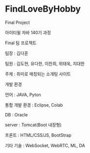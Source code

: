 # FindLoveByHobby
Final Project

아이티윌 자바 140기 과정

Final 팀 프로젝트

팀장 : 김다훈

팀원 : 김도현, 유다한, 이찬희, 위태욱, 지대한

주제 : 취미로 매칭되는 소개팅 사이트

개발 환경

언어 : JAVA, Pyton

통합 개발 환경 : Eclipse, Colab

DB : Oracle

server : Tomcat(Boot 내장형)

프론트 : HTML/CSS/JS, BootStrap

기타 기술 : WebSocket, WebRTC, ML, DA
